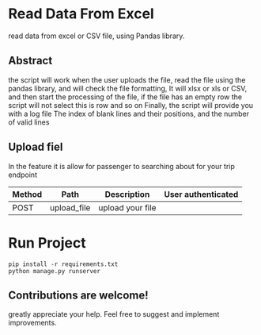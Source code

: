 # Read Data From Excel

read data from excel or CSV file, using Pandas library.

## Abstract

the script will work when the user uploads the file, read the file using the pandas library, and will check the file formatting, It will xlsx or xls or CSV, and then start the processing of the file, if the file has an empty row the script will not select this is row and so on
Finally, the script will provide you with a log file
The index of blank lines and their positions, and the number of valid lines 

## Upload fiel
In the feature it is allow for passenger to searching about for your trip endpoint

Method	| Path	| Description	| User authenticated	
------------- | ------------------------- | ------------- |:-------------:|
POST	| upload_file	| upload your file|  




# Run Project
``` 
pip install -r requirements.txt
python manage.py runserver
``` 

## Contributions are welcome!
greatly appreciate your help. Feel free to suggest and implement improvements.


